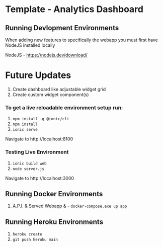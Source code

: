 # Template - Analytics Dashboard 

## Running Devlopment Environments

When adding new features to specifically the webapp you must first have NodeJS installed locally

NodeJS - https://nodejs.dev/download/



# Future Updates

1. Create dashboard like adjustable widget grid
2. Create custom widget component(s)



### To get a live reloadable environment setup run:

1. `npm install -g @ionic/cli`
2. `npm install`
3. `ionic serve`

Navigate to http://localhost:8100


### Testing Live Environment

1. `ionic build web`
2. `node server.js`

Navigate to http://localhost:3000


## Running Docker Environments

1. A.P.I. & Served Webapp & - `docker-compose.exe up app`


## Running Heroku Environments

1. `heroku create`
2. `git push heroku main`

